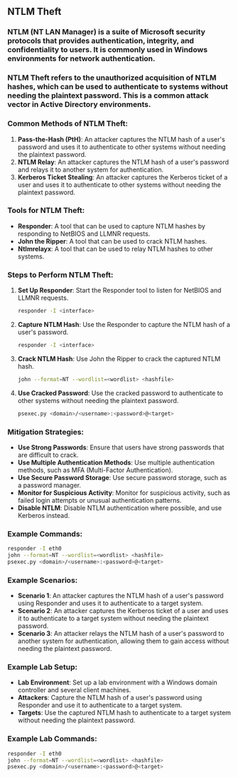 ## NTLM Theft
### NTLM (NT LAN Manager) is a suite of Microsoft security protocols that provides authentication, integrity, and confidentiality to users. It is commonly used in Windows environments for network authentication.

### NTLM Theft refers to the unauthorized acquisition of NTLM hashes, which can be used to authenticate to systems without needing the plaintext password. This is a common attack vector in Active Directory environments.
### Common Methods of NTLM Theft:
1. **Pass-the-Hash (PtH)**: An attacker captures the NTLM hash of a user's password and uses it to authenticate to other systems without needing the plaintext password.
2. **NTLM Relay**: An attacker captures the NTLM hash of a user's password and relays it to another system for authentication.
3. **Kerberos Ticket Stealing**: An attacker captures the Kerberos ticket of a user and uses it to authenticate to other systems without needing the plaintext password.

### Tools for NTLM Theft:
- **Responder**: A tool that can be used to capture NTLM hashes by responding to NetBIOS and LLMNR requests.
- **John the Ripper**: A tool that can be used to crack NTLM hashes.
- **Ntlmrelayx**: A tool that can be used to relay NTLM hashes to other systems.

### Steps to Perform NTLM Theft:
1. **Set Up Responder**: Start the Responder tool to listen for NetBIOS and LLMNR requests.
   ```bash
   responder -I <interface>
   ```
2. **Capture NTLM Hash**: Use the Responder to capture the NTLM hash of a user's password.
   ```bash
   responder -I <interface>
   ```
3. **Crack NTLM Hash**: Use John the Ripper to crack the captured NTLM hash.
   ```bash
   john --format=NT --wordlist=<wordlist> <hashfile>
   ```
4. **Use Cracked Password**: Use the cracked password to authenticate to other systems without needing the plaintext password.  
   ```bash
   psexec.py <domain>/<username>:<password>@<target>
   ```

### Mitigation Strategies:
- **Use Strong Passwords**: Ensure that users have strong passwords that are difficult to crack.
- **Use Multiple Authentication Methods**: Use multiple authentication methods, such as MFA (Multi-Factor Authentication).
- **Use Secure Password Storage**: Use secure password storage, such as a password manager.
- **Monitor for Suspicious Activity**: Monitor for suspicious activity, such as failed login attempts or unusual authentication patterns.
- **Disable NTLM**: Disable NTLM authentication where possible, and use Kerberos instead.

### Example Commands:
```bash
responder -I eth0
john --format=NT --wordlist=<wordlist> <hashfile>
psexec.py <domain>/<username>:<password>@<target>
```

### Example Scenarios:
- **Scenario 1**: An attacker captures the NTLM hash of a user's password using Responder and uses it to authenticate to a target system.
- **Scenario 2**: An attacker captures the Kerberos ticket of a user and uses it to authenticate to a target system without needing the plaintext password.
- **Scenario 3**: An attacker relays the NTLM hash of a user's password to another system for authentication, allowing them to gain access without needing the plaintext password.

### Example Lab Setup:
- **Lab Environment**: Set up a lab environment with a Windows domain controller and several client machines.
- **Attackers**: Capture the NTLM hash of a user's password using Responder and use it to authenticate to a target system.
- **Targets**: Use the captured NTLM hash to authenticate to a target system without needing the plaintext password.

### Example Lab Commands:
```bash
responder -I eth0
john --format=NT --wordlist=<wordlist> <hashfile>
psexec.py <domain>/<username>:<password>@<target>
```
